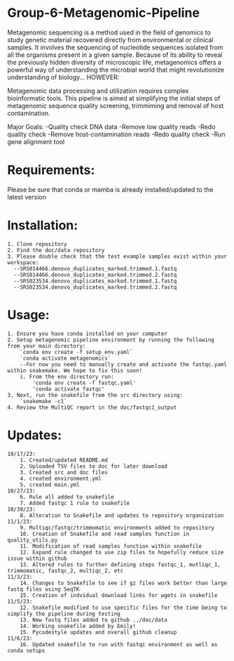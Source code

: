 # Group-6-Metagenomic-Pipeline

Metagenomic sequencing is a method used in the field of genomics to study genetic material recovered directly from environmental or clinical samples. It involves the sequencing of nucleotide sequences isolated from all the organisms present in a given sample. Because of its ability to reveal the previously hidden diversity of microscopic life, metagenomics offers a powerful way of understanding the microbial world that might revolutionize understanding of biology... HOWEVER:

Metagenomic data processing and utilization requires complex bioinformatic tools. This pipeline is aimed at simplifying the initial steps of metagenomic sequence quality screening, trimmiming and removal of host contamination. 

Major Goals: 
    -Quality check DNA data 
    -Remove low quality reads 
    -Redo quality check
    -Remove host-contamination reads
    -Redo quality check
    -Run gene alignment tool
    
# Requirements:
  Please be sure that conda or mamba is already installed/updated to the latest version
# Installation:
    1. Clone repository 
    2. Find the doc/data repository
    3. Please double check that the test example samples exist within your workspace:
      --SRS014466.denovo_duplicates_marked.trimmed.1.fastq
      --SRS014466.denovo_duplicates_marked.trimmed.2.fastq
      --SRS023534.denovo_duplicates_marked.trimmed.1.fastq
      --SRS023534.denovo_duplicates_marked.trimmed.2.fastq
    

# Usage:
    1. Ensure you have conda installed on your computer
    2. Setup metagenomic pipeline environment by running the following from your main directory:
        `conda env create -f setup_env.yaml`
        `conda activate metagenomics`
        --For now you need to manually create and activate the fastqc.yaml within snakemake. We hope to fix this soon!
        i. From the env directory run:
            'conda env create -f fastqc.yaml'
            'conda activate fastqc'
    3. Next, run the snakefile from the src directory using:
        `snakemake -c1`
    4. Review the MultiQC report in the doc/fastqc1_output 



# Updates:
    10/17/23: 
        1. Created/updated README.md
        2. Uploaded TSV files to doc for later download
        3. Created src and doc files
        4. created environment.yml 
        5. created main.yml
    10/27/23:
        6. Rule all added to snakefile
        7. Added fastqc 1 rule to snakefile
    10/30/23:
        8. Alteration to Snakefile and updates to repository organization
    11/1/23:
        9. Multiqc/fastqc/trimmomatic environments added to repository
        10. Creation of Snakefile and read samples function in quality_utils.py
        11. Modification of read samples function within snakefile
        12. Expand rule changed to use zip files to hopefully reduce size issue within github
        13. Altered rules to further defining steps fastqc_1, mutliqc_1, trimmomatic, fastqc_2, multiqc_2, etc
    11/3/23:
        14. Changes to Snakefile to see if gz files work better than large fastq files using SeqTK
        15. Creation of indvidual download links for wgets in snakefile
    11/5/23:
        12. Snakefile modified to use specific files for the time being to simplify the pipeline during testing
        13. New fastq files added to github ../doc/data
        14. Working snakefile added by Emily!
        15. Pycodestyle updates and overall github cleanup
    11/6/23:
        16. Updated snakefile to run with fastqc environment as well as conda setups

